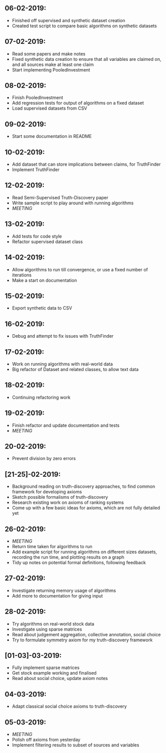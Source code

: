 06-02-2019:
-----------
* Finished off supervised and synthetic dataset creation
* Created test script to compare basic algorithms on synthetic datasets

07-02-2019:
-----------
* Read some papers and make notes
* Fixed synthetic data creation to ensure that all variables are claimed on,
  and all sources make at least one claim
* Start implementing PooledInvestment

08-02-2019:
-----------
* Finish PooledInvestment
* Add regression tests for output of algorithms on a fixed dataset
* Load supervised datasets from CSV

09-02-2019:
-----------
* Start some documentation in README

10-02-2019:
-----------
* Add dataset that can store implications between claims, for TruthFinder
* Implement TruthFinder

12-02-2019:
-----------
* Read Semi-Supervised Truth-Discovery paper
* Write sample script to play around with running algorithms
* *MEETING*

13-02-2019:
-----------
* Add tests for code style
* Refactor supervised dataset class

14-02-2019:
-----------
* Allow algorithms to run till convergence, or use a fixed number of iterations
* Make a start on documentation

15-02-2019:
-----------
* Export synthetic data to CSV

16-02-2019:
-----------
* Debug and attempt to fix issues with TruthFinder

17-02-2019:
-----------
* Work on running algorithms with real-world data
* Big refactor of Dataset and related classes, to allow text data

18-02-2019:
-----------
* Continuing refactoring work

19-02-2019:
-----------
* Finish refactor and update documentation and tests
* *MEETING*

20-02-2019:
-----------
* Prevent division by zero errors

[21-25]-02-2019:
----------------
* Background reading on truth-discovery approaches, to find common framework
  for developing axioms
* Sketch possible formalisms of truth-discovery
* Research existing work on axioms of ranking systems
* Come up with a few basic ideas for axioms, which are not fully detailed yet

26-02-2019:
-----------
* *MEETING*
* Return time taken for algorithms to run
* Add example script for running algorithms on different sizes datasets,
  recording the run time, and plotting results on a graph
* Tidy up notes on potential formal definitions, following feedback

27-02-2019:
-----------
* Investigate returning memory usage of algorithms
* Add more to documentation for giving input

28-02-2019:
-----------
* Try algorithms on real-world stock data
* Investigate using sparse matrices
* Read about judgement aggregation, collective annotation, social choice
* Try to formulate symmetry axiom for my truth-discovery framework

[01-03]-03-2019:
----------------
* Fully implement sparse matrices
* Get stock example working and finalised
* Read about social choice, update axiom notes

04-03-2019:
-----------
* Adapt classical social choice axioms to truth-discovery

05-03-2019:
-----------
* *MEETING*
* Polish off axioms from yesterday
* Implement filtering results to subset of sources and variables

